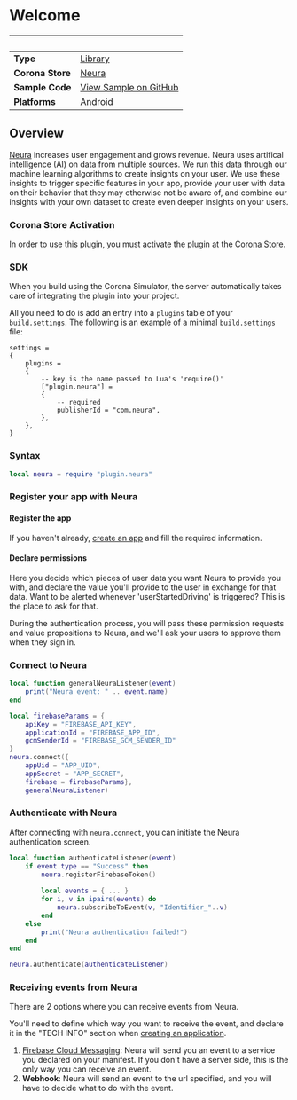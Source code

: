 # Welcome

|                      | &nbsp;
| -------------------- | ---------------------------------------------------------------
| __Type__             | [Library](http://docs.coronalabs.com/api/type/Library.html)
| __Corona Store__     | [Neura](https://store.coronalabs.com/plugin/neura)
| __Sample Code__      | [View Sample on GitHub](https://github.com/DeleurApps/corona-plugin-neura-sample)
| __Platforms__        | Android

## Overview

[Neura](http://www.theneura.com) increases user engagement and grows revenue. Neura uses artifical intelligence (AI) on data from multiple sources. We run this data through our machine learning algorithms to create insights on your user. We use these insights to trigger specific features in your app, provide your user with data on their behavior that they may otherwise not be aware of, and combine our insights with your own dataset to create even deeper insights on your users.

### Corona Store Activation

In order to use this plugin, you must activate the plugin at the [Corona Store](http://store.coronalabs.com/plugin/neura).

### SDK

When you build using the Corona Simulator, the server automatically takes care of integrating the plugin into your project.

All you need to do is add an entry into a `plugins` table of your `build.settings`. The following is an example of a minimal `build.settings` file:

``````
settings =
{
	plugins =
	{
		-- key is the name passed to Lua's 'require()'
		["plugin.neura"] =
		{
			-- required
			publisherId = "com.neura",
		},
	},
}
``````

### Syntax

```lua
local neura = require "plugin.neura"
```

### Register your app with Neura

#### Register the app

If you haven't already, [create an app](https://dev.theneura.com/console/app/new) and fill the required information.

#### Declare permissions

Here you decide which pieces of user data you want Neura to provide you with, and declare the value you'll provide to the user in exchange for that data. Want to be alerted whenever 'userStartedDriving' is triggered? This is the place to ask for that.

During the authentication process, you will pass these permission requests and value propositions to Neura, and we'll ask your users to approve them when they sign in.

### Connect to Neura

```lua
local function generalNeuraListener(event)
    print("Neura event: " .. event.name)
end

local firebaseParams = {
    apiKey = "FIREBASE_API_KEY",
    applicationId = "FIREBASE_APP_ID",
    gcmSenderId = "FIREBASE_GCM_SENDER_ID"
}
neura.connect({
    appUid = "APP_UID", 
    appSecret = "APP_SECRET",
    firebase = firebaseParams},
    generalNeuraListener) 
```

### Authenticate with Neura

After connecting with `neura.connect`, you can initiate the Neura authentication screen.

```lua
local function authenticateListener(event)
    if event.type == "Success" then
        neura.registerFirebaseToken()
        
        local events = { ... }
        for i, v in ipairs(events) do
            neura.subscribeToEvent(v, "Identifier_"..v)
        end
    else
        print("Neura authentication failed!")
    end
end

neura.authenticate(authenticateListener)
```

### Receiving events from Neura

There are 2 options where you can receive events from Neura.

You'll need to define which way you want to receive the event, and declare it in the "TECH INFO" section when [creating an application](https://dev.theneura.com/console/app/new).

1. [Firebase Cloud Messaging](https://firebase.google.com/docs/cloud-messaging/): Neura will send you an event to a service you declared on your manifest. If you don't have a server side, this is the only way you can receive an event.
2. **Webhook**: Neura will send an event to the url specified, and you will have to decide what to do with the event.


